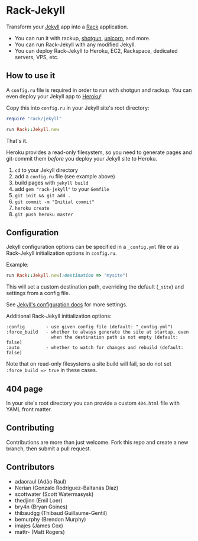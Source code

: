 Rack-Jekyll
===========

Transform your [Jekyll](https://jekyllrb.com/) app
into a [Rack](https://github.com/rack/rack) application.

- You can run it with rackup, [shotgun](https://github.com/rtomayko/shotgun),
  [unicorn](http://unicorn.bogomips.org/), and more.
- You can run Rack-Jekyll with any modified Jekyll.
- You can deploy Rack-Jekyll to Heroku, EC2, Rackspace,
  dedicated servers, VPS, etc.


## How to use it

A `config.ru` file is required in order to run with shotgun and rackup.
You can even deploy your Jekyll app to [Heroku](https://www.heroku.com/)!

Copy this into `config.ru` in your Jekyll site's root directory:

``` ruby
require "rack/jekyll"

run Rack::Jekyll.new
```

That's it.

Heroku provides a read-only filesystem, so you need to generate pages
and git-commit them *before* you deploy your Jekyll site to Heroku.

 1. `cd` to your Jekyll directory
 2. add a `config.ru` file (see example above)
 3. build pages with `jekyll build`
 4. add `gem "rack-jekyll"` to your `Gemfile`
 5. `git init && git add .`
 6. `git commit -m "Initial commit"`
 7. `heroku create`
 8. `git push heroku master`


## Configuration

Jekyll configuration options can be specified in a `_config.yml` file
or as Rack-Jekyll initialization options in `config.ru`.

Example:

``` ruby
run Rack::Jekyll.new(:destination => "mysite")
```

This will set a custom destination path, overriding the default (`_site`)
and settings from a config file.

See [Jekyll's configuration docs](https://jekyllrb.com/docs/configuration/)
for more settings.

Additional Rack-Jekyll initialization options:

    :config        - use given config file (default: "_config.yml")
    :force_build   - whether to always generate the site at startup, even
                     when the destination path is not empty (default: false)
    :auto          - whether to watch for changes and rebuild (default: false)

Note that on read-only filesystems a site build will fail,
so do not set `:force_build => true` in these cases.


## 404 page

In your site's root directory you can provide a custom `404.html` file
with YAML front matter.


## Contributing

Contributions are more than just welcome.
Fork this repo and create a new branch, then submit a pull request.


## Contributors

* adaoraul (Adão Raul)
* Nerian (Gonzalo Rodríguez-Baltanás Díaz)
* scottwater (Scott Watermasysk)
* thedjinn (Emil Loer)
* bry4n (Bryan Goines)
* thibaudgg (Thibaud Guillaume-Gentil)
* bemurphy (Brendon Murphy)
* imajes (James Cox)
* mattr- (Matt Rogers)
